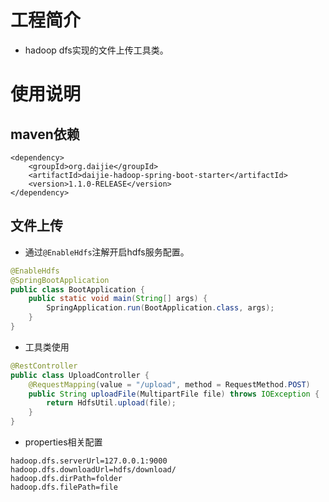 # 工程简介
* hadoop dfs实现的文件上传工具类。
# 使用说明
## maven依赖
```
<dependency>
	<groupId>org.daijie</groupId>
	<artifactId>daijie-hadoop-spring-boot-starter</artifactId>
	<version>1.1.0-RELEASE</version>
</dependency>
```
## 文件上传
* 通过`@EnableHdfs`注解开启hdfs服务配置。
```java
@EnableHdfs
@SpringBootApplication
public class BootApplication {
	public static void main(String[] args) {
		SpringApplication.run(BootApplication.class, args);
	}
}
```
* 工具类使用
```java
@RestController
public class UploadController {
	@RequestMapping(value = "/upload", method = RequestMethod.POST)
	public String uploadFile(MultipartFile file) throws IOException {
		return HdfsUtil.upload(file);
    }
}
```
* properties相关配置
```
hadoop.dfs.serverUrl=127.0.0.1:9000
hadoop.dfs.downloadUrl=hdfs/download/
hadoop.dfs.dirPath=folder
hadoop.dfs.filePath=file
```